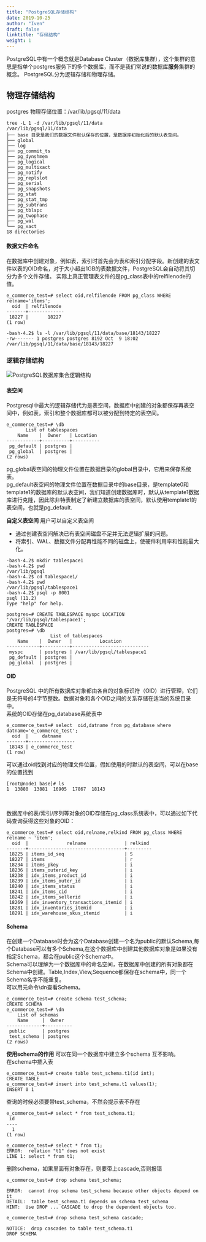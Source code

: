 ```yaml
---
title: "PostgreSQL存储结构"
date: 2019-10-25
author: "Iven"
draft: false
linktitle: "存储结构"
weight: 1
---
```


PostgreSQL中有一个概念就是Database Cluster（数据库集群），这个集群的意思是指单个postgres服务下的多个数据库，而不是我们常说的数据库**服务**集群的概念。  PostgreSQL分为逻辑存储和物理存储。  
<!--more-->

## 物理存储结构


postgres 物理存储位置：/var/lib/pgsql/11/data
```
tree -L 1 -d /var/lib/pgsql/11/data
/var/lib/pgsql/11/data
├── base 目录是我们的数据文件默认保存的位置，是数据库初始化后的默认表空间。
├── global
├── log
├── pg_commit_ts
├── pg_dynshmem
├── pg_logical
├── pg_multixact
├── pg_notify
├── pg_replslot
├── pg_serial
├── pg_snapshots
├── pg_stat
├── pg_stat_tmp
├── pg_subtrans
├── pg_tblspc
├── pg_twophase
├── pg_wal
└── pg_xact
18 directories
```
#### 数据文件命名
在数据库中创建对象，例如表，索引时首先会为表和索引分配字段。新创建的表文件以表的OID命名，对于大小超出1GB的表数据文件，PostgreSQL会自动将其切分为多个文件存储。 
实际上真正管理表文件的是pg_class表中的relfilenode的值。
```
e_commerce_test=# select oid,relfilenode FROM pg_class WHERE relname='items';
  oid  | relfilenode
-------+-------------
 18227 |       18227
(1 row)

-bash-4.2$ ls -l /var/lib/pgsql/11/data/base/18143/18227
-rw------- 1 postgres postgres 8192 Oct  9 18:02 /var/lib/pgsql/11/data/base/18143/18227
```


### 逻辑存储结构

![PostgreSQL数据库集合逻辑结构](/postgresql/database_cluster.png)

#### 表空间
Postgresql中最大的逻辑存储代为是表空间，数据库中创建的对象都保存再表空间中，例如表，索引和整个数据库都可以被分配到特定的表空间。
```
e_commerce_test=# \db
       List of tablespaces
    Name    |  Owner   | Location
------------+----------+----------
 pg_default | postgres |
 pg_global  | postgres |
(2 rows)
```
pg_global表空间的物理文件位置在数据目录的global目录中，它用来保存系统表。  
pg_default表空间的物理文件位置在数据目录中的base目录，是template0和template1的数据库的默认表空间，我们知道创建数据库时，默认从template1数据库进行克隆，因此除非特表制定了新建立数据库的表空间，默认使用template1的表空间，也就是pg_default.


**自定义表空间**
用户可以自定义表空间
- 通过创建表空间解决已有表空间磁盘不足并无法逻辑扩展的问题。
- 将索引、WAL、数据文件分配再性能不同的磁盘上，使硬件利用率和性能最大化。
```
-bash-4.2$ mkdir tablespace1
-bash-4.2$ pwd
/var/lib/pgsql
-bash-4.2$ cd tablespace1/
-bash-4.2$ pwd
/var/lib/pgsql/tablespace1
-bash-4.2$ psql -p 8001
psql (11.2)
Type "help" for help.

postgres=# CREATE TABLESPACE myspc LOCATION '/var/lib/pgsql/tablespace1';
CREATE TABLESPACE
postgres=# \db
                List of tablespaces
    Name    |  Owner   |          Location
------------+----------+----------------------------
 myspc      | postgres | /var/lib/pgsql/tablespace1
 pg_default | postgres |
 pg_global  | postgres |
```

#### OID
PostgreSQL 中的所有数据库对象都由各自的对象标识符（OID）进行管理，它们是无符号的4字节整数。数据对象和各个OID之间的关系存储在适当的系统目录中。  
系统的OID存储在pg_database系统表中
```
e_commerce_test=# select  oid,datname from pg_database where datname='e_commerce_test';
  oid  |     datname
-------+-----------------
 18143 | e_commerce_test
(1 row)
```
可以通过oid找到对应的物理文件位置，假如使用的时默认的表空间，可以在base的位置找到
```
[root@node1 base]# ls
1  13880  13881  16905  17867  18143
```

<br>

数据库中的表/索引/序列等对象的OID存储在pg_class系统表中，可以通过如下代码查询获得这些对象的OID：
```
e_commerce_test=# select oid,relname,relkind FROM pg_class WHERE relname ~ 'item';
  oid  |              relname              | relkind
-------+-----------------------------------+---------
 18225 | items_id_seq                      | S
 18227 | items                             | r
 18234 | items_pkey                        | i
 18236 | items_outerid_key                 | i
 18238 | idx_items_product_id              | i
 18239 | idx_items_outer_id                | i
 18240 | idx_items_status                  | i
 18241 | idx_items_cid                     | i
 18242 | idx_items_sellerid                | i
 18269 | idx_inventory_transactions_itemid | i
 18281 | idx_inventories_itemid            | i
 18291 | idx_warehouse_skus_itemid         | i
```



#### Schema
在创建一个Database时会为这个Database创建一个名为public的默认Schema,每个Database可以有多个Schema,在这个数据库中创建其他数据库对象是如果没有指定Schema，都会在public这个Schema中。  
Schema可以理解为一个数据库中的命名空间，在数据库中创建的所有对象都在Schema中创建。Table,Index,View,Sequence都保存在schema中，同一个Schema名字不能重复。  
可以用元命令\dn查看Schema。
```
e_commerce_test=# create schema test_schema;
CREATE SCHEMA
e_commerce_test=# \dn
    List of schemas
    Name     |  Owner
-------------+----------
 public      | postgres
 test_schema | postgres
(2 rows)
```
**使用schema的作用** 可以在同一个数据库中建立多个schema 互不影响。  
在schema中插入表
```
e_commerce_test=# create table test_schema.t1(id int);
CREATE TABLE
e_commerce_test=# insert into test_schema.t1 values(1);
INSERT 0 1
```
查询的时候必须要带test_schema，不然会提示表不存在
```
e_commerce_test=# select * from test_schema.t1;
 id
----
  1
(1 row)

e_commerce_test=# select * from t1;
ERROR:  relation "t1" does not exist
LINE 1: select * from t1;
```
删除schema，如果里面有对象存在，则要带上cascade,否则报错
```
e_commerce_test=# drop schema test_schema;

ERROR:  cannot drop schema test_schema because other objects depend on it
DETAIL:  table test_schema.t1 depends on schema test_schema
HINT:  Use DROP ... CASCADE to drop the dependent objects too.

e_commerce_test=# drop schema test_schema cascade;

NOTICE:  drop cascades to table test_schema.t1
DROP SCHEMA
```


